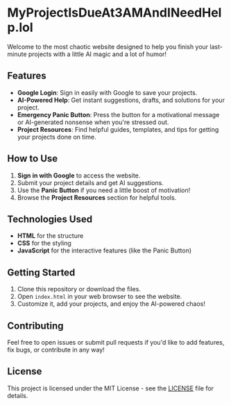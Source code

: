 # MyProjectIsDueAt3AMAndINeedHelp.lol

Welcome to the most chaotic website designed to help you finish your last-minute projects with a little AI magic and a lot of humor!

## Features
- **Google Login**: Sign in easily with Google to save your projects.
- **AI-Powered Help**: Get instant suggestions, drafts, and solutions for your project.
- **Emergency Panic Button**: Press the button for a motivational message or AI-generated nonsense when you're stressed out.
- **Project Resources**: Find helpful guides, templates, and tips for getting your projects done on time.

## How to Use
1. **Sign in with Google** to access the website.
2. Submit your project details and get AI suggestions.
3. Use the **Panic Button** if you need a little boost of motivation!
4. Browse the **Project Resources** section for helpful tools.

## Technologies Used
- **HTML** for the structure
- **CSS** for the styling
- **JavaScript** for the interactive features (like the Panic Button)

## Getting Started

1. Clone this repository or download the files.
2. Open `index.html` in your web browser to see the website.
3. Customize it, add your projects, and enjoy the AI-powered chaos!

## Contributing

Feel free to open issues or submit pull requests if you'd like to add features, fix bugs, or contribute in any way!

## License

This project is licensed under the MIT License - see the [LICENSE](LICENSE) file for details.

